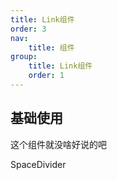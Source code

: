 ```yaml
---
title: Link组件
order: 3
nav:
    title: 组件
group:
    title: Link组件
    order: 1
---
```


## 基础使用

<code src="./link.tsx"></code>

这个组件就没啥好说的吧

<code src="./label.tsx"></code>

<API src="../../../src/Link.tsx">SpaceDivider</API>
